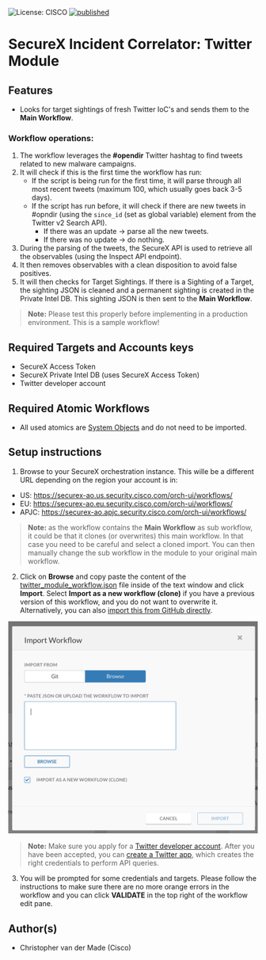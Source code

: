 ![License: CISCO](https://img.shields.io/badge/License-CISCO-blue.svg)
[![published](https://static.production.devnetcloud.com/codeexchange/assets/images/devnet-published.svg)](https://developer.cisco.com/codeexchange/github/repo/<REPO-HERE>)

# SecureX Incident Correlator: Twitter Module

## Features
* Looks for target sightings of fresh Twitter IoC's and sends them to the **Main Workflow**.

### Workflow operations:
1. The workflow leverages the **#opendir** Twitter hashtag to find tweets related to new malware campaigns.
2. It will check if this is the first time the workflow has run:
   * If the script is being run for the first time, it will parse through all most recent tweets (maximum 100, which usually goes back 3-5 days).
   * If the script has run before, it will check if there are new tweets in #opndir (using the `since_id` (set as global variable) element from the Twitter v2 Search API).
     * If there was an update -> parse all the new tweets.
     * If there was no update -> do nothing.
3.	During the parsing of the tweets, the SecureX API is used to retrieve all the observables (using the Inspect API endpoint).
4.  It then removes observables with a clean disposition to avoid false positives.
5.  It will then checks for Target Sightings. If there is a Sighting of a Target, the sighting JSON is cleaned and a permanent sighting is created in the Private Intel DB. This sighting JSON is then sent to the **Main Workflow**.

> **Note:** Please test this properly before implementing in a production environment. This is a sample workflow!

## Required Targets and Accounts keys
- SecureX Access Token
- SecureX Private Intel DB (uses SecureX Access Token)
- Twitter developer account

## Required Atomic Workflows
- All used atomics are [System Objects](https://ciscosecurity.github.io/sxo-05-security-workflows/atomics/system) and do not need to be imported.

## Setup instructions

1. Browse to your SecureX orchestration instance. This wille be a different URL depending on the region your account is in: 

* US: https://securex-ao.us.security.cisco.com/orch-ui/workflows/
* EU: https://securex-ao.eu.security.cisco.com/orch-ui/workflows/
* APJC: https://securex-ao.apjc.security.cisco.com/orch-ui/workflows/

> **Note:** as the workflow contains the **Main Workflow** as sub workflow, it could be that it clones (or overwrites) this main workflow. In that case you need to be careful and select a cloned import. You can then manually change the sub workflow in the module to your original main workflow.

2. Click on **Browse** and copy paste the content of the [twitter_module_workflow.json](https://raw.githubusercontent.com/chrivand/securex_incident_correlator/main/twitter_module/twitter_module_workflow.json) file inside of the text window and click **Import**. Select **Import as a new workflow (clone)** if you have a previous version of this workflow, and you do not want to overwrite it. Alternatively, you can also [import this from GitHub directly](https://ciscosecurity.github.io/sxo-05-security-workflows/importing).

![](screenshots/copy-paste.png)

> **Note:** Make sure you apply for a [Twitter developer account](https://developer.twitter.com/en/apply-for-access). After you have been accepted, you can [create a Twitter app](https://developer.twitter.com/en/apps/create), which creates the right credentials to perform API queries.

3. You will be prompted for some credentials and targets. Please follow the instructions to make sure there are no more orange errors in the workflow and you can click **VALIDATE** in the top right of the workflow edit pane.

## Author(s)

* Christopher van der Made (Cisco)
